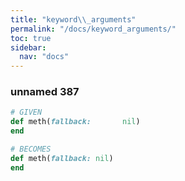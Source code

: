 ```yaml
---
title: "keyword\\_arguments"
permalink: "/docs/keyword_arguments/"
toc: true
sidebar:
  nav: "docs"
---
```

### unnamed 387
```ruby
# GIVEN
def meth(fallback:       nil)
end
```
```ruby
# BECOMES
def meth(fallback: nil)
end
```
